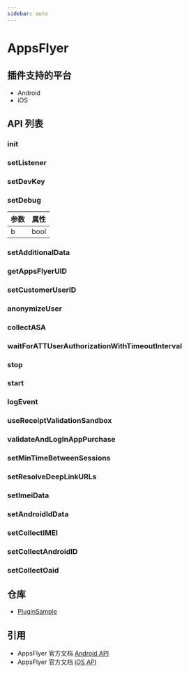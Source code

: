 ```yaml
---
sidebar: auto
---
```


# AppsFlyer

## 插件支持的平台

* Android
* iOS


## API 列表

### init
<ClientOnly>
  <ShowAPI desc="初始化AppsFlyer"
    cpp="static void init()"
    js="void sdkbox.bb.bridge.init()"
    lua="void sdkbox.bb.bridge.init()"/>
</ClientOnly>

### setListener
<ClientOnly>
  <ShowAPI desc=""
    cpp="static void setListener(const std::function<void(const std::string& evt, const std::string& json)&gt;& listener)"
    js="void sdkbox.bb.bridge.setListener(l)"
    lua="void sdkbox.bb.bridge.setListener(l)"/>
</ClientOnly>

### setDevKey
<ClientOnly>
  <ShowAPI desc=""
    cpp="static void setDevKey(const std::string& devKey)"
    js="void sdkbox.bb.bridge.setDevKey(devKey)"
    lua="void sdkbox.bb.bridge.setDevKey(devKey)"/>
</ClientOnly>

### setDebug

|  参数   | 属性  |
|  ----  | ----  |
|   b    | bool |

<ClientOnly>
  <ShowAPI desc=""
    cpp="static void setDebug(bool b)"
    js="void sdkbox.bb.bridge.setDebug(b)"
    lua="void sdkbox.bb.bridge.setDebug(b)"/>
</ClientOnly>

### setAdditionalData
<ClientOnly>
  <ShowAPI desc=""
    cpp="static void setAdditionalData(const std::string& json)"
    js="void sdkbox.bb.bridge.setAdditionalData(json)"
    lua="void sdkbox.bb.bridge.setAdditionalData(json)"/>
</ClientOnly>

### getAppsFlyerUID
<ClientOnly>
  <ShowAPI desc=""
    cpp="static void getAppsFlyerUID(const std::function<void(const std::string& appsflyerID)&gt;& cb)"
    js="void sdkbox.bb.bridge.getAppsFlyerUID(cb)"
    lua="void sdkbox.bb.bridge.getAppsFlyerUID(cb)"/>
</ClientOnly>

### setCustomerUserID
<ClientOnly>
  <ShowAPI desc=""
    cpp="static void setCustomerUserID(const std::string& userID)"
    js="void sdkbox.bb.bridge.setCustomerUserID(userID)"
    lua="void sdkbox.bb.bridge.setCustomerUserID(userID)"/>
</ClientOnly>

### anonymizeUser
<ClientOnly>
  <ShowAPI desc="Anonymize a user's installs, events, and sessions."
    cpp="static void anonymizeUser(bool b)"
    js="void sdkbox.bb.bridge.anonymizeUser(b)"
    lua="void sdkbox.bb.bridge.anonymizeUser(b)"/>
</ClientOnly>

### collectASA
<ClientOnly>
  <ShowAPI desc="/*
  * Starting SDK version 4.8.11, AppsFlyer SDK dynamically loads the Apple iAd.framework. This framework is required to record and measure the performance of Apple Search Ads in your app. If you don't want AppsFlyer to dynamically load this framework, set this property to false.
    *
    * Platfrom: [iOS]
    */"
    cpp="static void collectASA(bool b)"
    js="void sdkbox.bb.bridge.collectASA(b)"
    lua="void sdkbox.bb.bridge.collectASA(b)"/>
</ClientOnly>

### waitForATTUserAuthorizationWithTimeoutInterval
<ClientOnly>
  <ShowAPI desc="/*
 * Used if you want to request user authorization via a popup before accessing app-related data for recording the user or the device (for example, IDFA). If the user opts-in, the IDFA will be passed to the SDK. The timeout interval gives the user a set amount of time to opt-in to IDFA collection. After the timer expires, the IDFA is not collected.
 *
 * Platfrom: [iOS]
 */"
    cpp="static void waitForATTUserAuthorizationWithTimeoutInterval(int seconds)"
    js="void sdkbox.bb.bridge.waitForATTUserAuthorizationWithTimeoutInterval(seconds)"
    lua="void sdkbox.bb.bridge.waitForATTUserAuthorizationWithTimeoutInterval(seconds)"/>
</ClientOnly>

### stop
<ClientOnly>
  <ShowAPI desc=""
    cpp="static void stop()"
    js="void sdkbox.bb.bridge.stop()"
    lua="void sdkbox.bb.bridge.stop()"/>
</ClientOnly>

### start
<ClientOnly>
  <ShowAPI desc=""
    cpp="static void start()"
    js="void sdkbox.bb.bridge.start()"
    lua="void sdkbox.bb.bridge.start()"/>
</ClientOnly>

### logEvent
<ClientOnly>
  <ShowAPI desc=""
    cpp="static void logEvent(const std::string& evt, const std::string& json)"
    js="void sdkbox.bb.bridge.logEvent(evt, json)"
    lua="void sdkbox.bb.bridge.logEvent(evt, json)"/>
</ClientOnly>

### useReceiptValidationSandbox
<ClientOnly>
  <ShowAPI desc="/*
 * When testing purchase validation in the Sandbox environment, set true
 *
 * Platform: iOS
 */"
    cpp="static void useReceiptValidationSandbox(bool b)"
    js="void sdkbox.bb.bridge.useReceiptValidationSandbox(b)"
    lua="void sdkbox.bb.bridge.useReceiptValidationSandbox(b)"/>
</ClientOnly>

### validateAndLogInAppPurchase
<ClientOnly>
  <ShowAPI desc='/*
* validateAndLogInAppPurchase param need a json string, like follow sample.
*
* Android Params Sample:
* {
    "publicKey": "xxx",
    "signature": "xxx",
    "purchaseData": "xxx",
    "price": "xxx",
    "currency": "xxx",
    "parameters": {
        "k1": "v1",
        "k2": "v2"
    }
}
*
* iOS Params Sample:
* {
    "productIdentifier": "xxx",
    "transactionId": "xxx",
    "price": "xxx",
    "currency": "xxx",
    "parameters": {
        "k1": "v1",
        "k2": "v2"
    }
* }
*
*/'
    cpp="static void validateAndLogInAppPurchase(const std::string& purchaseJson)"
    js="void sdkbox.bb.bridge.validateAndLogInAppPurchase(purchaseJson)"
    lua="void sdkbox.bb.bridge.validateAndLogInAppPurchase(purchaseJson)"/>
</ClientOnly>

### setMinTimeBetweenSessions
<ClientOnly>
  <ShowAPI desc=""
    cpp="static void setMinTimeBetweenSessions(int seconds)"
    js="void sdkbox.bb.bridge.setMinTimeBetweenSessions(seconds)"
    lua="void sdkbox.bb.bridge.setMinTimeBetweenSessions(seconds)"/>
</ClientOnly>

### setResolveDeepLinkURLs
<ClientOnly>
  <ShowAPI desc=""
    cpp="static void setResolveDeepLinkURLs(const std::vector<std::string&gt;& urls)"
    js="void sdkbox.bb.bridge.setResolveDeepLinkURLs(urls)"
    lua="void sdkbox.bb.bridge.setResolveDeepLinkURLs(urls)"/>
</ClientOnly>

### setImeiData
<ClientOnly>
  <ShowAPI desc="/*
 * Platfrom: [Android]
 */"
    cpp="static void setImeiData(const std::string& data)"
    js="void sdkbox.bb.bridge.setImeiData(data)"
    lua="void sdkbox.bb.bridge.setImeiData(data)"/>
</ClientOnly>

### setAndroidIdData
<ClientOnly>
  <ShowAPI desc="/*
 * Send Android ID to AppsFlyer
 * Platfrom: [Android]
 */"
    cpp="sstatic void setAndroidIdData(const std::string& data)"
    js="void sdkbox.bb.bridge.setAndroidIdData(data)"
    lua="void sdkbox.bb.bridge.setAndroidIdData(data)"/>
</ClientOnly>

### setCollectIMEI
<ClientOnly>
  <ShowAPI desc="/*
 * Platfrom: [Android]
 */"
    cpp="static void setCollectIMEI(bool b)"
    js="void sdkbox.bb.bridge.setCollectIMEI(b)"
    lua="void sdkbox.bb.bridge.setCollectIMEI(b)"/>
</ClientOnly>

### setCollectAndroidID
<ClientOnly>
  <ShowAPI desc="/*
 * Send Android ID to AppsFlyer
 * Platfrom: [Android]
 */"
    cpp="static void setCollectAndroidID(bool b)"
    js="void sdkbox.bb.bridge.setCollectAndroidID(b)"
    lua="void sdkbox.bb.bridge.setCollectAndroidID(b)"/>
</ClientOnly>

### setCollectOaid
<ClientOnly>
  <ShowAPI desc="/*
 * Platfrom: [Android]
 */"
    cpp="static void setCollectOaid(bool b)"
    js="void sdkbox.bb.bridge.setCollectOaid(b)"
    lua="void sdkbox.bb.bridge.setCollectOaid(b)"/>
</ClientOnly>

## 仓库

* [PluginSample](https://github.com/hugohuang1111/sdkbox-plugin-appsflyer/)

## 引用

* AppsFlyer 官方文档 [Android API](
https://support.appsflyer.com/hc/en-us/articles/207032126-AppsFlyer-SDK-Integration-Android#api-reference)
* AppsFlyer 官方文档 [iOS API](
https://support.appsflyer.com/hc/en-us/articles/207032066-iOS-SDK-V6-X-integration-guide-for-developers#api-reference)

